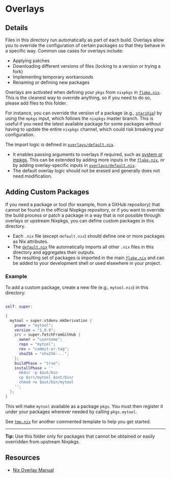 # Overlays

## Details

Files in this directory run automatically as part of each build. Overlays allow you to override the configuration of certain packages so that they behave in a specific way. Common use cases for overlays include:

* Applying patches
* Downloading different versions of files (locking to a version or trying a fork)
* Implementing temporary workarounds
* Renaming or defining new packages

Overlays are activated when defining your `pkgs` from `nixpkgs` in [`flake.nix`](./../flake.nix#L81-L121). This is the cleanest way to override anything, so if you need to do so, please add files to this folder.

For instance, you can override the version of a package (e.g., [`starship`](./master-pkgs.nix)) by using the `mpkgs` input, which follows the `nixpkgs` master branch. This is useful if you need the latest available package for some packages without having to update the entire `nixpkgs` channel, which could risk breaking your configuration.

The import logic is defined in [`overlays/default.nix`](./overlays/default.nix).

* It enables passing arguments to overlays if required, such as [system or mpkgs](./../flake.nix#L93). This can be extended by adding more inputs in the [`flake.nix`](./../flake.nix#L93), or by adding overlay-specific inputs in [`overlays/default.nix`](./overlays/default.nix#L5).
* The default overlay logic should not be erased and generally does not need modification.

## Adding Custom Packages

If you need a package or tool (for example, from a GitHub repository) that cannot be found in the official Nixpkgs repository, or if you want to override the build process or patch a package in a way that is not possible through overlays or upstream Nixpkgs, you can define custom packages in this directory.

* Each `.nix` file (except `default.nix`) should define one or more packages as Nix attributes.
* The [`default.nix`](default.nix) file automatically imports all other `.nix` files in this directory and aggregates their outputs.
* The resulting set of packages is imported in the main [`flake.nix`](./../flake.nix) and can be added to your development shell or used elsewhere in your project.

### Example

To add a custom package, create a new file (e.g., `mytool.nix`) in this directory:

```nix

self: super:

{
  mytool = super.stdenv.mkDerivation {
    pname = "mytool";
    version = "1.0.0";
    src = super.fetchFromGitHub {
      owner = "username";
      repo = "mytool";
      rev = "commit-or-tag";
      sha256 = "sha256-...";
    };
    buildPhase = "true";
    installPhase = ''
      mkdir -p $out/bin
      cp $src/mytool $out/bin/
      chmod +x $out/bin/mytool
    '';
  };
}
```

This will make `mytool` available as a package `pkgs`. You must then register it under your packages wherever needed by calling `pkgs.mytool`.

See [`tmp.nix`](tmp.nix) for another commented template to help you get started.

---

**Tip:** Use this folder only for packages that cannot be obtained or easily overridden from upstream Nixpkgs.

## Resources

* [Nix Overlay Manual](https://nixos.wiki/wiki/Overlays)
